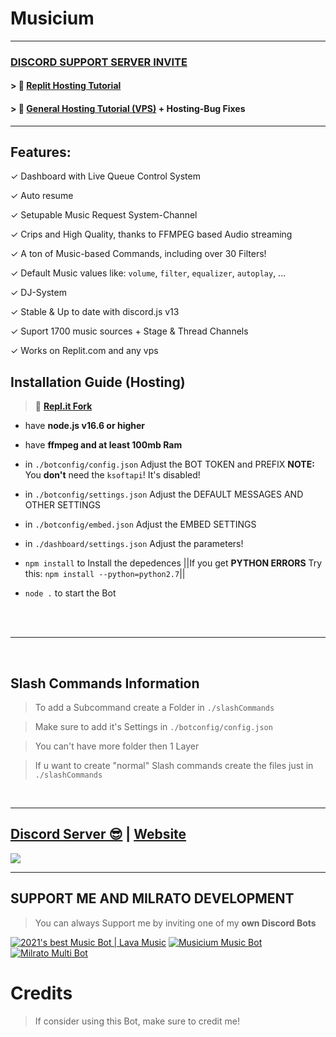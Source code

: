 # Musicium


***


### [**DISCORD SUPPORT SERVER INVITE**](https://discord.gg/milrato)

#### > 🦾 [Replit Hosting Tutorial](https://www.youtube.com/watch?v=Mv4QbxSv59M)

#### > 💪 [General Hosting Tutorial (VPS)](https://www.youtube.com/watch?v=yPBo2Gbp9VY) + **Hosting-Bug Fixes**

***

## Features:
✓ Dashboard with Live Queue Control System

✓ Auto resume

✓ Setupable Music Request System-Channel

✓ Crips and High Quality, thanks to FFMPEG based Audio streaming

✓ A ton of Music-based Commands, including over 30 Filters!

✓ Default Music values like: `volume`, `filter`, `equalizer`, `autoplay`, ...

✓ DJ-System

✓ Stable & Up to date with discord.js v13

✓ Suport 1700 music sources + Stage & Thread Channels

✓ Works on Replit.com and any vps

## Installation Guide (Hosting)

> 🖖 [**Repl.it Fork**](https://replit.com/@OxyTomato/Musicium)

- have **node.js v16.6 or higher**

- have **ffmpeg and at least 100mb Ram**

- in `./botconfig/config.json` Adjust the BOT TOKEN and PREFIX **NOTE:** You __don't__ need the `ksoftapi`! It's disabled!

- in `./botconfig/settings.json` Adjust the DEFAULT MESSAGES AND OTHER SETTINGS

- in `./botconfig/embed.json` Adjust the EMBED SETTINGS

- in `./dashboard/settings.json` Adjust the parameters!

- `npm install` to Install the depedences ||If you get **PYTHON ERRORS** Try this: `npm install --python=python2.7`||

- `node .` to start the Bot

<br/>
<br/>

***

<br/>

## Slash Commands Information

> To add a Subcommand create a Folder in `./slashCommands`

> Make sure to add it's Settings in `./botconfig/config.json`

> You can't have more folder then 1 Layer

> If u want to create "normal" Slash commands create the files just in `./slashCommands`

<br/>
  
***

## [Discord Server 😎](https://discord.gg/milrato) | [Website](https://milrato.dev)
<a href="https://discord.gg/milrato"><img src="https://discord.com/api/guilds/773668217163218944/widget.png?style=banner2"></a>

***

## SUPPORT ME AND MILRATO DEVELOPMENT

> You can always Support me by inviting one of my **own Discord Bots**

[![2021's best Music Bot | Lava Music](https://cdn.discordapp.com/attachments/748533465972080670/817088638780440579/test3.png)](https://lava.milrato.dev)
[![Musicium Music Bot](https://cdn.discordapp.com/attachments/742446682381221938/770055673965707264/test1.png)](https://musicium.musicium.dev)
[![Milrato Multi Bot](https://cdn.discordapp.com/attachments/742446682381221938/770056826724679680/test1.png)](https://milrato.milrato.dev)

# Credits

> If consider using this Bot, make sure to credit me!

